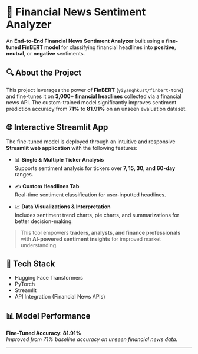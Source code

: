 # 🚀 Financial News Sentiment Analyzer

An **End-to-End Financial News Sentiment Analyzer** built using a **fine-tuned FinBERT model** for classifying financial headlines into **positive**, **neutral**, or **negative** sentiments.

## 🔍 About the Project

This project leverages the power of **FinBERT** (`yiyanghkust/finbert-tone`) and fine-tunes it on **3,000+ financial headlines** collected via a financial news API. The custom-trained model significantly improves sentiment prediction accuracy from **71%** to **81.91%** on an unseen evaluation dataset.

## 🌐 Interactive Streamlit App

The fine-tuned model is deployed through an intuitive and responsive **Streamlit web application** with the following features:

- 📊 **Single & Multiple Ticker Analysis**  
  Supports sentiment analysis for tickers over **7, 15, 30, and 60-day** ranges.

- ✍️ **Custom Headlines Tab**  
  Real-time sentiment classification for user-inputted headlines.

- 📈 **Data Visualizations & Interpretation**  
  Includes sentiment trend charts, pie charts, and summarizations for better decision-making.

> This tool empowers **traders, analysts, and finance professionals** with **AI-powered sentiment insights** for improved market understanding.

## 🔧 Tech Stack

- Hugging Face Transformers
- PyTorch
- Streamlit
- API Integration (Financial News APIs)

## 📊 Model Performance

**Fine-Tuned Accuracy**: **81.91%**  
*Improved from 71% baseline accuracy on unseen financial news data.*

---
